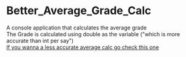 # Better_Average_Grade_Calc
  A console application that calculates the average grade   
The Grade is calculated using double as the variable ("which is more accurate than int per say")  
[If you wanna a less accurate average calc go check this one](https://github.com/FedericoSlongo/Average_Grade_Calc)

